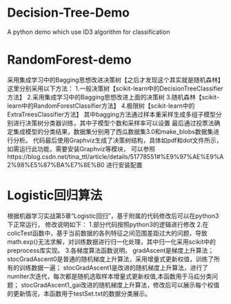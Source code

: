 # Decision-Tree-Demo
A python demo which use ID3 algorithm for classification
# RandomForest-demo
采用集成学习中的Bagging思想改进决策树【之后才发现这个其实就是随机森林】
这里分别采用以下方法：
1.一般决策树【scikit-learn中的DecisionTreeClassifier方法】
2.采用集成学习中的Bagging思想改进上面的决策树
3.随机森林【scikit-learn中的RandomForestClassifier方法】
4.极限树【scikit-learn中的ExtraTreesClassifier方法】
其中bagging方法通过样本重采样生成多组子模型分别进行决策树分类器训练，其中子模型个数和采样率可以设置
最后通过投票法确定集成模型的分类结果，数据集分别用了西瓜数据集3.0和make_blobs数据集进行分析。
代码最后使用Graphviz生成了决策树结构，具体如pdf和dot文件所示，如需运行此功能，需要安装Graphviz等模块，
可以参照https://blog.csdn.net/tina_ttl/article/details/51778551#%E9%97%AE%E9%A2%98%E5%87%BA%E7%8E%B0 进行安装配置
# Logistic回归算法
根据机器学习实战第5章“Logistic回归”，基于附属的代码修改后可以在python3下正常运行， 修改说明如下： 1.部分代码按照python3的逻辑进行修改 2.在colicTest函数中，基于当前数据的各列特征之间范围差距过大的问题，导致math.exp()无法求解，对训练数据进行归一化处理，其中归一化采用scikit中的preprocess库实现。 3.各梯度算法函数说明。 gradAscent是梯度上升算法； stocGradAscent0是普通的随机梯度上升算法，采用增量式更新权值，训练了所有的训练数据一遍； stocGradAscent1是改进的随机梯度上升算法，进行了numIter次迭代，每次都是随机选取样本增量式更新权值,本函数用于马疝分类问题； stocGradAscent1_gai改进的随机梯度上升算法，修改后可以展示每个权值的更新情况，本函数用于testSet.txt的数据分类展示。
